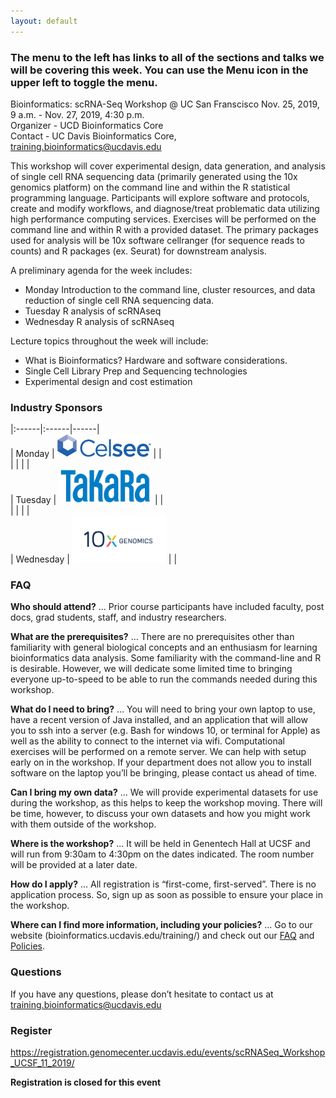 ```yaml
---
layout: default
---
```


### The menu to the left has links to all of the sections and talks we will be covering this week. You can use the Menu icon in the upper left to toggle the menu.

Bioinformatics: scRNA-Seq Workshop @ UC San Franscisco
Nov. 25, 2019, 9 a.m. - Nov. 27, 2019, 4:30 p.m.  
Organizer - UCD Bioinformatics Core  
Contact - UC Davis Bioinformatics Core, training.bioinformatics@ucdavis.edu

This workshop will cover experimental design, data generation, and analysis of single cell RNA sequencing data (primarily generated using the 10x genomics platform) on the command line and within the R statistical programming language. Participants will explore software and protocols, create and modify workflows, and diagnose/treat problematic data utilizing high performance computing services. Exercises will be performed on the command line and within R with a provided dataset. The primary packages used for analysis will be 10x software cellranger (for sequence reads to counts) and R packages (ex. Seurat) for downstream analysis.

A preliminary agenda for the week includes:

* Monday	Introduction to the command line, cluster resources, and data reduction of single cell RNA sequencing data.
* Tuesday	R analysis of scRNAseq
* Wednesday R analysis of scRNAseq

Lecture topics throughout the week will include:

* What is Bioinformatics? Hardware and software considerations.
* Single Cell Library Prep and Sequencing technologies
* Experimental design and cost estimation

### Industry Sponsors

|:------|:------|------|  
| Monday | <img src="base_figures/celsee.png" alt="Celsee" width="150px"/> |  |  
| |  |  |  
| Tuesday | <img src="base_figures/takara.png" alt="Takara" width="150px"/> |    |  
| |  |  |  
| Wednesday | <img src="base_figures/10x.png" alt="10x genomics" width="150px"/> |    |  

### FAQ

**Who should attend?** … Prior course participants have included faculty, post docs, grad students, staff, and industry researchers.

**What are the prerequisites?** … There are no prerequisites other than familiarity with general biological concepts and an enthusiasm for learning bioinformatics data analysis. Some familiarity with the command-line and R is desirable.  However, we will dedicate some limited time to bringing everyone up-to-speed to be able to run the commands needed during this workshop.

**What do I need to bring?** … You will need to bring your own laptop to use, have a recent version of Java installed, and an application that will allow you to ssh into a server (e.g. Bash for windows 10, or terminal for Apple) as well as the ability to connect to the internet via wifi. Computational exercises will be performed on a remote server. We can help with setup early on in the workshop. If your department does not allow you to install software on the laptop you’ll be bringing, please contact us ahead of time.

**Can I bring my own data?** … We will provide experimental datasets for use during the workshop, as this helps to keep the workshop moving. There will be time, however, to discuss your own datasets and how you might work with them outside of the workshop.

**Where is the workshop?** … It will be held in Genentech Hall at UCSF and will run from 9:30am to 4:30pm on the dates indicated. The room number will be provided at a later date.

**How do I apply?** … All registration is “first-come, first-served”. There is no application process.  So, sign up as soon as possible to ensure your place in the workshop.

**Where can I find more information, including your policies?**  ... Go to our website (bioinformatics.ucdavis.edu/training/) and check out our [FAQ](http://bioinformatics.ucdavis.edu/training/faq/) and [Policies](http://bioinformatics.ucdavis.edu/training/policies/).

### Questions

If you have any questions, please don’t hesitate to contact us at training.bioinformatics@ucdavis.edu


### Register

https://registration.genomecenter.ucdavis.edu/events/scRNASeq_Workshop_UCSF_11_2019/

**Registration is closed for this event**
